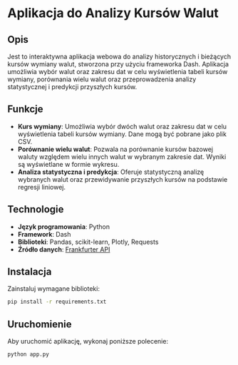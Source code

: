 # Aplikacja do Analizy Kursów Walut

## Opis
Jest to interaktywna aplikacja webowa do analizy historycznych i bieżących kursów wymiany walut, stworzona przy użyciu frameworka Dash. Aplikacja umożliwia wybór walut oraz zakresu dat w celu wyświetlenia tabeli kursów wymiany, porównania wielu walut oraz przeprowadzenia analizy statystycznej i predykcji przyszłych kursów.

## Funkcje
- **Kurs wymiany**: Umożliwia wybór dwóch walut oraz zakresu dat w celu wyświetlenia tabeli kursów wymiany. Dane mogą być pobrane jako plik CSV.
- **Porównanie wielu walut**: Pozwala na porównanie kursów bazowej waluty względem wielu innych walut w wybranym zakresie dat. Wyniki są wyświetlane w formie wykresu.
- **Analiza statystyczna i predykcja**: Oferuje statystyczną analizę wybranych walut oraz przewidywanie przyszłych kursów na podstawie regresji liniowej.

## Technologie
- **Język programowania**: Python
- **Framework**: Dash
- **Biblioteki**: Pandas, scikit-learn, Plotly, Requests
- **Źródło danych**: [Frankfurter API](https://api.frankfurter.app)

## Instalacja
Zainstaluj wymagane biblioteki:
```bash
pip install -r requirements.txt
```

## Uruchomienie
Aby uruchomić aplikację, wykonaj poniższe polecenie:
```bash
python app.py
```
